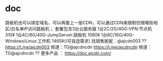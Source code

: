 # doc
跳板机也可以绑定域名、可以再套上一层CDN，可以通过CDN来限制仅限哪些地区/白名单IP访问跳板机； 套餐包含3台云服务器 1台2C/2G/40G-VPN:节点机 310¥ 1台4C/8G/40G-JumpServer:跳板机 1080¥ 1台8C/16G/40G-Windows/Linux:工作机 1465¥/(可自选需求) 找销售妮妮：@ajcdn003 ?? https://t.me/ajcdn003 频道：TG@ajcdncdn https://t.me/ajcdncdn 频道：TG@ajcdncdn ?? 更多产品 ： https://doc.ajcdn.com/
